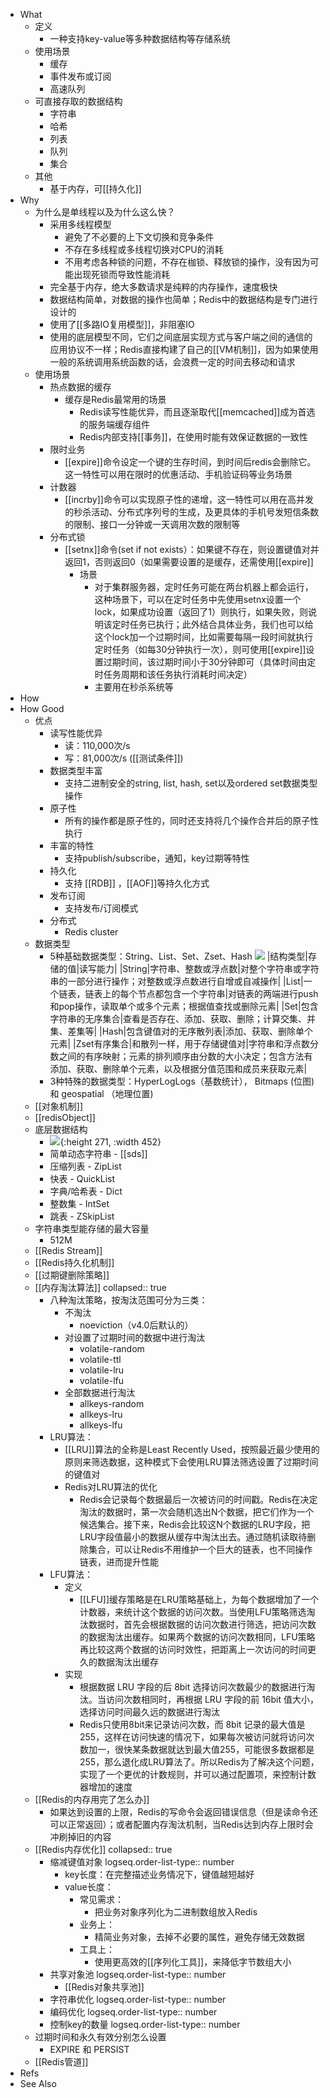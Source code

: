 - What
	- 定义
		- 一种支持key-value等多种数据结构等存储系统
	- 使用场景
		- 缓存
		- 事件发布或订阅
		- 高速队列
	- 可直接存取的数据结构
		- 字符串
		- 哈希
		- 列表
		- 队列
		- 集合
	- 其他
		- 基于内存，可[[持久化]]
- Why
	- 为什么是单线程以及为什么这么快？
		- 采用多线程模型
			- 避免了不必要的上下文切换和竞争条件
			- 不存在多线程或多线程切换对CPU的消耗
			- 不用考虑各种锁的问题，不存在枷锁、释放锁的操作，没有因为可能出现死锁而导致性能消耗
		- 完全基于内存，绝大多数请求是纯粹的内存操作，速度极快
		- 数据结构简单，对数据的操作也简单；Redis中的数据结构是专门进行设计的
		- 使用了[[多路IO复用模型]]，非阻塞IO
		- 使用的底层模型不同，它们之间底层实现方式与客户端之间的通信的应用协议不一样；Redis直接构建了自己的[[VM机制]]，因为如果使用一般的系统调用系统函数的话，会浪费一定的时间去移动和请求
	- 使用场景
		- 热点数据的缓存
			- 缓存是Redis最常用的场景
				- Redis读写性能优异，而且逐渐取代[[memcached]]成为首选的服务端缓存组件
				- Redis内部支持[[事务]]，在使用时能有效保证数据的一致性
		- 限时业务
			- [[expire]]命令设定一个键的生存时间，到时间后redis会删除它。这一特性可以用在限时的优惠活动、手机验证码等业务场景
		- 计数器
			- [[incrby]]命令可以实现原子性的递增，这一特性可以用在高并发的秒杀活动、分布式序列号的生成，及更具体的手机号发短信条数的限制、接口一分钟或一天调用次数的限制等
		- 分布式锁
			- [[setnx]]命令(set if not exists）：如果键不存在，则设置键值对并返回1，否则返回0（如果需要设置的是缓存，还需使用[[expire]]
				- 场景
					- 对于集群服务器，定时任务可能在两台机器上都会运行，这种场景下，可以在定时任务中先使用setnx设置一个lock，如果成功设置（返回了1）则执行，如果失败，则说明该定时任务已执行；此外结合具体业务，我们也可以给这个lock加一个过期时间，比如需要每隔一段时间就执行定时任务（如每30分钟执行一次），则可使用[[expire]]设置过期时间，该过期时间小于30分钟即可（具体时间由定时任务周期和该任务执行消耗时间决定）
					- 主要用在秒杀系统等
- How
- How Good
	- 优点
		- 读写性能优异
			- 读：110,000次/s
			- 写：81,000次/s
			  ([[测试条件]])
		- 数据类型丰富
			- 支持二进制安全的string, list, hash, set以及ordered set数据类型操作
		- 原子性
			- 所有的操作都是原子性的，同时还支持将几个操作合并后的原子性执行
		- 丰富的特性
			- 支持publish/subscribe，通知，key过期等特性
		- 持久化
			- 支持 [[RDB]] ，[[AOF]]等持久化方式
		- 发布订阅
			- 支持发布/订阅模式
		- 分布式
			- Redis cluster
	- 数据类型
		- 5种基础数据类型：String、List、Set、Zset、Hash
		  ![](https://pdai.tech/images/db/redis/db-redis-ds-1.jpeg)
		  |结构类型|存储的值|读写能力|
		  |String|字符串、整数或浮点数|对整个字符串或字符串的一部分进行操作；对整数或浮点数进行自增或自减操作|
		  |List|一个链表，链表上的每个节点都包含一个字符串|对链表的两端进行push和pop操作，读取单个或多个元素；根据值查找或删除元素|
		  |Set|包含字符串的无序集合|查看是否存在、添加、获取、删除；计算交集、并集、差集等|
		  |Hash|包含键值对的无序散列表|添加、获取、删除单个元素|
		  |Zset有序集合|和散列一样，用于存储键值对|字符串和浮点数分数之间的有序映射；元素的排列顺序由分数的大小决定；包含方法有添加、获取、删除单个元素，以及根据分值范围和成员来获取元素|
		- 3种特殊的数据类型：HyperLogLogs（基数统计）， Bitmaps (位图) 和 geospatial （地理位置)
	- [[对象机制]]
	- [[redisObject]]
	- 底层数据结构
		- ![](https://pdai.tech/images/db/redis/db-redis-object-2-3.png){:height 271, :width 452}
		- 简单动态字符串 - [[sds]]
		- 压缩列表 - ZipList
		- 快表 - QuickList
		- 字典/哈希表 - Dict
		- 整数集 - IntSet
		- 跳表 - ZSkipList
	- 字符串类型能存储的最大容量
		- 512M
	- [[Redis Stream]]
	- [[Redis持久化机制]]
	- [[过期键删除策略]]
	- [[内存淘汰算法]]
	  collapsed:: true
		- 八种淘汰策略，按淘汰范围可分为三类：
			- 不淘汰
				- noeviction（v4.0后默认的）
			- 对设置了过期时间的数据中进行淘汰
				- volatile-random
				- volatile-ttl
				- volatile-lru
				- volatile-lfu
			- 全部数据进行淘汰
				- allkeys-random
				- allkeys-lru
				- allkeys-lfu
		- LRU算法：
			- [[LRU]]算法的全称是Least Recently Used，按照最近最少使用的原则来筛选数据，这种模式下会使用LRU算法筛选设置了过期时间的键值对
			- Redis对LRU算法的优化
				- Redis会记录每个数据最后一次被访问的时间戳。Redis在决定淘汰的数据时，第一次会随机选出N个数据，把它们作为一个候选集合。接下来，Redis会比较这N个数据的LRU字段，把LRU字段值最小的数据从缓存中淘汰出去。通过随机读取待删除集合，可以让Redis不用维护一个巨大的链表，也不同操作链表，进而提升性能
		- LFU算法：
			- 定义
				- [[LFU]]缓存策略是在LRU策略基础上，为每个数据增加了一个计数器，来统计这个数据的访问次数。当使用LFU策略筛选淘汰数据时，首先会根据数据的访问次数进行筛选，把访问次数的数据淘汰出缓存。如果两个数据的访问次数相同，LFU策略再比较这两个数据的访问时效性，把距离上一次访问的时间更久的数据淘汰出缓存
			- 实现
				- 根据数据 LRU 字段的后 8bit 选择访问次数最少的数据进行淘汰。当访问次数相同时，再根据 LRU 字段的前 16bit 值大小，选择访问时间最久远的数据进行淘汰
				- Redis只使用8bit来记录访问次数，而 8bit 记录的最大值是 255，这样在访问快速的情况下，如果每次被访问就将访问次数加一，很快某条数据就达到最大值255，可能很多数据都是255，那么退化成LRU算法了。所以Redis为了解决这个问题，实现了一个更优的计数规则，并可以通过配置项，来控制计数器增加的速度
	- [[Redis的内存用完了怎么办]]
		- 如果达到设置的上限，Redis的写命令会返回错误信息（但是读命令还可以正常返回）；或者配置内存淘汰机制，当Redis达到内存上限时会冲刷掉旧的内容
	- [[Redis内存优化]]
	  collapsed:: true
		- 缩减键值对象
		  logseq.order-list-type:: number
			- key长度：在完整描述业务情况下，键值越短越好
			- value长度：
				- 常见需求：
					- 把业务对象序列化为二进制数组放入Redis
				- 业务上：
					- 精简业务对象，去掉不必要的属性，避免存储无效数据
				- 工具上：
					- 使用更高效的[[序列化工具]]，来降低字节数组大小
		- 共享对象池
		  logseq.order-list-type:: number
			- [[Redis对象共享池]]
		- 字符串优化
		  logseq.order-list-type:: number
		- 编码优化
		  logseq.order-list-type:: number
		- 控制key的数量
		  logseq.order-list-type:: number
	- 过期时间和永久有效分别怎么设置
		- EXPIRE 和 PERSIST
	- [[Redis管道]]
- Refs
- See Also